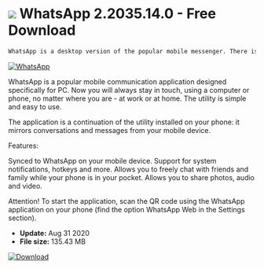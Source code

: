 # ![](https://cdn.softexe.net/static/icon/9/whatsapp-7604.png) WhatsApp 2.2035.14.0 - Free Download

```sh
WhatsApp is a desktop version of the popular mobile messenger. There is full synchronization with the application on your mobile device, supported by system notifications, work with hot keys, sharing photos, music and videos
```
[![WhatsApp](https://gallery.dpcdn.pl/imgc/Tools/67851/g_-_420x350_1.5_-_x20160511110252_0.png)](https://softexe.net/win/internet/messenger/whatsapp:gfRd.html)

WhatsApp is a popular mobile communication application designed specifically for PC. Now you will always stay in touch, using a computer or phone, no matter where you are - at work or at home. The utility is simple and easy to use.

The application is a continuation of the utility installed on your phone: it mirrors conversations and messages from your mobile device.

Features:


Synced to WhatsApp on your mobile device.
Support for system notifications, hotkeys and more.
Allows you to freely chat with friends and family while your phone is in your pocket.
Allows you to share photos, audio and video.


Attention! To start the application, scan the QR code using the WhatsApp application on your phone (find the option WhatsApp Web in the Settings section).


- **Update:** Aug 31 2020
- **File size:** 135.43 MB

[![Download](https://cdn.softexe.net/static/img/download.png)](https://softexe.net/win/internet/messenger/whatsapp:gfRd.html)

